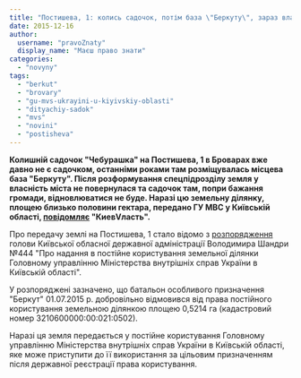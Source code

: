 ```yaml
---
title: "Постишева, 1: колись садочок, потім база \"Беркуту\", зараз власність МВС"
date: 2015-12-16
author: 
  username: "pravoZnaty"
  display_name: "Маєш право знати"
categories: 
  - "novyny"
tags: 
  - "berkut"
  - "brovary"
  - "gu-mvs-ukrayini-u-kiyivskiy-oblasti"
  - "dityachiy-sadok"
  - "mvs"
  - "novini"
  - "postisheva"
---
```


**Колишній садочок "Чебурашка" на Постишева, 1 в Броварах вже давно не є садочком, останніми роками там розміщувалась місцева база "Беркуту". Після розформування спецпідрозділу земля у власність міста не повернулася та садочок там, попри бажання громади, відновлюватися не буде. Наразі цю земельну ділянку, площею близько половини гектара, передано ГУ МВС у Київській області, [повідомляє](http://kievvlast.com.ua/news/zemli_rasformirovannogo_berkuta_v_brovarah_peredali_kievskomu_oblastnomu_glavku33863.html) "КиевVласть".**

Про передачу землі на Постишева, 1 стало відомо з [розпорядження](http://koda.gov.ua/normdoc/manager/document/id/5221?) голови Київської обласної державної адміністрації Володимира Шандри №444 "Про надання в постійне користування земельної ділянки Головному управлінню Міністерства внутрішніх справ України в Київській області".

У розпоряджені зазначено, що батальон особливого призначення "Беркут" 01.07.2015 р. добровільно відмовився від права постійного користування земельною ділянкою площею 0,5214 га (кадастровий номер 3210600000:00:021:0502).

Наразі ця земля передається у постійне користування Головному управлінню Міністерства внутрішніх справ України в Київській області, яке може приступити до її використання за цільовим призначенням після державної реєстрації права користування.
